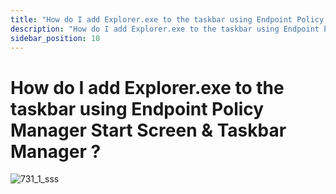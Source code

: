 ```yaml
---
title: "How do I add Explorer.exe to the taskbar using Endpoint Policy Manager Start Screen & Taskbar Manager ?"
description: "How do I add Explorer.exe to the taskbar using Endpoint Policy Manager Start Screen & Taskbar Manager ?"
sidebar_position: 10
---
```


# How do I add Explorer.exe to the taskbar using Endpoint Policy Manager Start Screen & Taskbar Manager ?

![731_1_sss](/images/endpointpolicymanager/startscreentaskbar/731_1_sss.webp)
